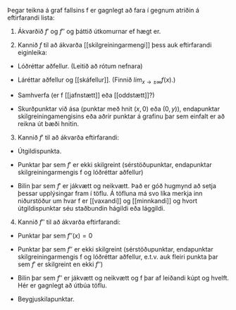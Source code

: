 Þegar teikna á graf fallsins f er gagnlegt að fara í gegnum atriðin á eftirfarandi lista:

1.  Ákvarðið $f′$ og $f′′$ og þáttið útkomurnar ef hægt er.
    
2.   Kannið $f$ til að ákvarða [[skilgreiningarmengi]] þess auk eftirfarandi eiginleika:

-  Lóðréttar aðfellur. (Leitið að rótum nefnara)
    
-  Láréttar aðfellur og [[skáfellur]]. (Finnið $lim_{x→±∞}f(x)$.)
    
-   Samhverfa (er f [[jafnstætt]] eða [[oddstætt]]?)
    
-   Skurðpunktar við ása (punktar með hnit $(x,0)$ eða $(0,y)$), endapunktar skilgreiningamengisins eða aðrir punktar á grafinu þar sem einfalt er að reikna út bæði hnitin.
        
    
3.   Kannið $f′$ til að ákvarða eftirfarandi:

-  Útgildispunkta.
    
-  Punktar þar sem $f′$ er ekki skilgreint (sérstöðupunktar, endapunktar skilgreiningarmengis f og lóðréttar aðfellur)
    
- Bilin þar sem $f′$ er jákvætt og neikvætt. Það er góð hugmynd að setja þessar upplýsingar fram í töflu. Á töfluna má svo líka merkja inn niðurstöður um hvar f er [[vaxandi]] og [[minnkandi]] og hvort útgildispunktar séu staðbundin hágildi eða lággildi.
        
4.   Kannið $f′′$ til að ákvarða eftirfarandi:

-  Punktar þar sem $f′′(x)=0$
    
-   Punktar þar sem $f′′$ er ekki skilgreint (sérstöðupunktar, endapunktar skilgreiningarmengis f og lóðréttar aðfellur, e.t.v. auk fleiri punkta þar sem $f′$ er skilgreint en ekki $f′′$)
    
-   Bilin þar sem $f′′$ er jákvætt og neikvætt og f þar af leiðandi kúpt og hvelft. Hér er gagnlegt að útbúa töflu.
    
-   Beygjuskilapunktar.

